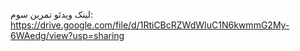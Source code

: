 لینک ویدئو تمرین سوم: https://drive.google.com/file/d/1RtiCBcRZWdWIuC1N6kwmmG2My-6WAedg/view?usp=sharing
